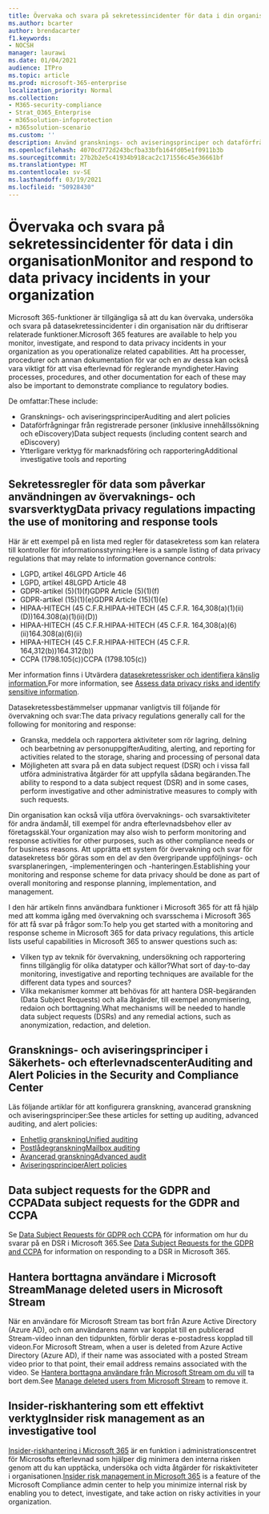 ```yaml
---
title: Övervaka och svara på sekretessincidenter för data i din organisation
ms.author: bcarter
author: brendacarter
f1.keywords:
- NOCSH
manager: laurawi
ms.date: 01/04/2021
audience: ITPro
ms.topic: article
ms.prod: microsoft-365-enterprise
localization_priority: Normal
ms.collection:
- M365-security-compliance
- Strat_O365_Enterprise
- m365solution-infoprotection
- m365solution-scenario
ms.custom: ''
description: Använd gransknings- och aviseringsprinciper och dataförfrågningar för att övervaka och svara på incidenter med personuppgifter.
ms.openlocfilehash: 4070cd772d243bcfba33bfb164fd05e1f0911b3b
ms.sourcegitcommit: 27b2b2e5c41934b918cac2c171556c45e36661bf
ms.translationtype: MT
ms.contentlocale: sv-SE
ms.lasthandoff: 03/19/2021
ms.locfileid: "50928430"
---
```

# <a name="monitor-and-respond-to-data-privacy-incidents-in-your-organization"></a><span data-ttu-id="c0f9c-103">Övervaka och svara på sekretessincidenter för data i din organisation</span><span class="sxs-lookup"><span data-stu-id="c0f9c-103">Monitor and respond to data privacy incidents in your organization</span></span>

<span data-ttu-id="c0f9c-104">Microsoft 365-funktioner är tillgängliga så att du kan övervaka, undersöka och svara på datasekretessincidenter i din organisation när du driftiserar relaterade funktioner.</span><span class="sxs-lookup"><span data-stu-id="c0f9c-104">Microsoft 365 features are available to help you monitor, investigate, and respond to data privacy incidents in your organization as you operationalize related capabilities.</span></span> <span data-ttu-id="c0f9c-105">Att ha processer, procedurer och annan dokumentation för var och en av dessa kan också vara viktigt för att visa efterlevnad för reglerande myndigheter.</span><span class="sxs-lookup"><span data-stu-id="c0f9c-105">Having processes, procedures, and other documentation for each of these may also be important to demonstrate compliance to regulatory bodies.</span></span>

<span data-ttu-id="c0f9c-106">De omfattar:</span><span class="sxs-lookup"><span data-stu-id="c0f9c-106">These include:</span></span> 

- <span data-ttu-id="c0f9c-107">Gransknings- och aviseringsprinciper</span><span class="sxs-lookup"><span data-stu-id="c0f9c-107">Auditing and alert policies</span></span>
- <span data-ttu-id="c0f9c-108">Dataförfrågningar från registrerade personer (inklusive innehållssökning och eDiscovery)</span><span class="sxs-lookup"><span data-stu-id="c0f9c-108">Data subject requests (including content search and eDiscovery)</span></span>
- <span data-ttu-id="c0f9c-109">Ytterligare verktyg för marknadsföring och rapportering</span><span class="sxs-lookup"><span data-stu-id="c0f9c-109">Additional investigative tools and reporting</span></span>

## <a name="data-privacy-regulations-impacting-the-use-of-monitoring-and-response-tools"></a><span data-ttu-id="c0f9c-110">Sekretessregler för data som påverkar användningen av övervaknings- och svarsverktyg</span><span class="sxs-lookup"><span data-stu-id="c0f9c-110">Data privacy regulations impacting the use of monitoring and response tools</span></span>

<span data-ttu-id="c0f9c-111">Här är ett exempel på en lista med regler för datasekretess som kan relatera till kontroller för informationsstyrning:</span><span class="sxs-lookup"><span data-stu-id="c0f9c-111">Here is a sample listing of data privacy regulations that may relate to information governance controls:</span></span>

- <span data-ttu-id="c0f9c-112">LGPD, artikel 46</span><span class="sxs-lookup"><span data-stu-id="c0f9c-112">LGPD Article 46</span></span>
- <span data-ttu-id="c0f9c-113">LGPD, artikel 48</span><span class="sxs-lookup"><span data-stu-id="c0f9c-113">LGPD Article 48</span></span>
- <span data-ttu-id="c0f9c-114">GDPR-artikel (5)(1)(f)</span><span class="sxs-lookup"><span data-stu-id="c0f9c-114">GDPR Article (5)(1)(f)</span></span>
- <span data-ttu-id="c0f9c-115">GDPR-artikel (15)(1)(e)</span><span class="sxs-lookup"><span data-stu-id="c0f9c-115">GDPR Article (15)(1)(e)</span></span>
- <span data-ttu-id="c0f9c-116">HIPAA-HITECH (45 C.F.R.</span><span class="sxs-lookup"><span data-stu-id="c0f9c-116">HIPAA-HITECH (45 C.F.R.</span></span> <span data-ttu-id="c0f9c-117">164,308(a)(1)(ii)(D))</span><span class="sxs-lookup"><span data-stu-id="c0f9c-117">164.308(a)(1)(ii)(D))</span></span>
- <span data-ttu-id="c0f9c-118">HIPAA-HITECH (45 C.F.R.</span><span class="sxs-lookup"><span data-stu-id="c0f9c-118">HIPAA-HITECH (45 C.F.R.</span></span> <span data-ttu-id="c0f9c-119">164,308(a)(6)(ii)</span><span class="sxs-lookup"><span data-stu-id="c0f9c-119">164.308(a)(6)(ii)</span></span>
- <span data-ttu-id="c0f9c-120">HIPAA-HITECH (45 C.F.R.</span><span class="sxs-lookup"><span data-stu-id="c0f9c-120">HIPAA-HITECH (45 C.F.R.</span></span> <span data-ttu-id="c0f9c-121">164,312(b))</span><span class="sxs-lookup"><span data-stu-id="c0f9c-121">164.312(b))</span></span>
- <span data-ttu-id="c0f9c-122">CCPA (1798.105(c))</span><span class="sxs-lookup"><span data-stu-id="c0f9c-122">CCPA (1798.105(c))</span></span>

<span data-ttu-id="c0f9c-123">Mer information finns i Utvärdera [datasekretessrisker och identifiera känslig information.](information-protection-deploy-assess.md)</span><span class="sxs-lookup"><span data-stu-id="c0f9c-123">For more information, see [Assess data privacy risks and identify sensitive information](information-protection-deploy-assess.md).</span></span>

<span data-ttu-id="c0f9c-124">Datasekretessbestämmelser uppmanar vanligtvis till följande för övervakning och svar:</span><span class="sxs-lookup"><span data-stu-id="c0f9c-124">The data privacy regulations generally call for the following for monitoring and response:</span></span>

- <span data-ttu-id="c0f9c-125">Granska, meddela och rapportera aktiviteter som rör lagring, delning och bearbetning av personuppgifter</span><span class="sxs-lookup"><span data-stu-id="c0f9c-125">Auditing, alerting, and reporting for activities related to the storage, sharing and processing of personal data</span></span>
- <span data-ttu-id="c0f9c-126">Möjligheten att svara på en data subject request (DSR) och i vissa fall utföra administrativa åtgärder för att uppfylla sådana begäranden.</span><span class="sxs-lookup"><span data-stu-id="c0f9c-126">The ability to respond to a data subject request (DSR) and in some cases, perform investigative and other administrative measures to comply with such requests.</span></span>

<span data-ttu-id="c0f9c-127">Din organisation kan också vilja utföra övervaknings- och svarsaktiviteter för andra ändamål, till exempel för andra efterlevnadsbehov eller av företagsskäl.</span><span class="sxs-lookup"><span data-stu-id="c0f9c-127">Your organization may also wish to perform monitoring and response activities for other purposes, such as other compliance needs or for business reasons.</span></span> <span data-ttu-id="c0f9c-128">Att upprätta ett system för övervakning och svar för datasekretess bör göras som en del av den övergripande uppföljnings- och svarsplaneringen, -implementeringen och -hanteringen.</span><span class="sxs-lookup"><span data-stu-id="c0f9c-128">Establishing your monitoring and response scheme for data privacy should be done as part of overall monitoring and response planning, implementation, and management.</span></span>

<span data-ttu-id="c0f9c-129">I den här artikeln finns användbara funktioner i Microsoft 365 för att få hjälp med att komma igång med övervakning och svarsschema i Microsoft 365 för att få svar på frågor som:</span><span class="sxs-lookup"><span data-stu-id="c0f9c-129">To help you get started with a monitoring and response scheme in Microsoft 365 for data privacy regulations, this article lists useful capabilities in Microsoft 365 to answer questions such as:</span></span> 

- <span data-ttu-id="c0f9c-130">Vilken typ av teknik för övervakning, undersökning och rapportering finns tillgänglig för olika datatyper och källor?</span><span class="sxs-lookup"><span data-stu-id="c0f9c-130">What sort of day-to-day monitoring, investigative and reporting techniques are available for the different data types and sources?</span></span>
- <span data-ttu-id="c0f9c-131">Vilka mekanismer kommer att behövas för att hantera DSR-begäranden (Data Subject Requests) och alla åtgärder, till exempel anonymisering, redaion och borttagning.</span><span class="sxs-lookup"><span data-stu-id="c0f9c-131">What mechanisms will be needed to handle data subject requests (DSRs) and any remedial actions, such as anonymization, redaction, and deletion.</span></span>

## <a name="auditing-and-alert-policies-in-the-security-and-compliance-center"></a><span data-ttu-id="c0f9c-132">Gransknings- och aviseringsprinciper i Säkerhets- och efterlevnadscenter</span><span class="sxs-lookup"><span data-stu-id="c0f9c-132">Auditing and Alert Policies in the Security and Compliance Center</span></span>

<span data-ttu-id="c0f9c-133">Läs följande artiklar för att konfigurera granskning, avancerad granskning och aviseringsprinciper:</span><span class="sxs-lookup"><span data-stu-id="c0f9c-133">See these articles for setting up auditing, advanced auditing, and alert policies:</span></span>

- [<span data-ttu-id="c0f9c-134">Enhetlig granskning</span><span class="sxs-lookup"><span data-stu-id="c0f9c-134">Unified auditing</span></span>](../compliance/search-the-audit-log-in-security-and-compliance.md)
- [<span data-ttu-id="c0f9c-135">Postlådegranskning</span><span class="sxs-lookup"><span data-stu-id="c0f9c-135">Mailbox auditing</span></span>](../compliance/enable-mailbox-auditing.md)
- [<span data-ttu-id="c0f9c-136">Avancerad granskning</span><span class="sxs-lookup"><span data-stu-id="c0f9c-136">Advanced audit</span></span>](../compliance/advanced-audit.md)
- [<span data-ttu-id="c0f9c-137">Aviseringsprinciper</span><span class="sxs-lookup"><span data-stu-id="c0f9c-137">Alert policies</span></span>](../compliance/alert-policies.md)

## <a name="data-subject-requests-for-the-gdpr-and-ccpa"></a><span data-ttu-id="c0f9c-138">Data subject requests for the GDPR and CCPA</span><span class="sxs-lookup"><span data-stu-id="c0f9c-138">Data subject requests for the GDPR and CCPA</span></span>

<span data-ttu-id="c0f9c-139">Se [Data Subject Requests för GDPR och CCPA](/compliance/regulatory/gdpr-dsr-Office365) för information om hur du svarar på en DSR i Microsoft 365.</span><span class="sxs-lookup"><span data-stu-id="c0f9c-139">See [Data Subject Requests for the GDPR and CCPA](/compliance/regulatory/gdpr-dsr-Office365) for information on responding to a DSR in Microsoft 365.</span></span>

## <a name="manage-deleted-users-in-microsoft-stream"></a><span data-ttu-id="c0f9c-140">Hantera borttagna användare i Microsoft Stream</span><span class="sxs-lookup"><span data-stu-id="c0f9c-140">Manage deleted users in Microsoft Stream</span></span>

<span data-ttu-id="c0f9c-141">När en användare för Microsoft Stream tas bort från Azure Active Directory (Azure AD), och om användarens namn var kopplat till en publicerad Stream-video innan den tidpunkten, förblir deras e-postadress kopplad till videon.</span><span class="sxs-lookup"><span data-stu-id="c0f9c-141">For Microsoft Stream, when a user is deleted from Azure Active Directory (Azure AD), if their name was associated with a posted Stream video prior to that point, their email address remains associated with the video.</span></span> <span data-ttu-id="c0f9c-142">Se [Hantera borttagna användare från Microsoft Stream om du vill](/stream/managing-deleted-users) ta bort dem.</span><span class="sxs-lookup"><span data-stu-id="c0f9c-142">See [Manage deleted users from Microsoft Stream](/stream/managing-deleted-users) to remove it.</span></span>

## <a name="insider-risk-management-as-an-investigative-tool"></a><span data-ttu-id="c0f9c-143">Insider-riskhantering som ett effektivt verktyg</span><span class="sxs-lookup"><span data-stu-id="c0f9c-143">Insider risk management as an investigative tool</span></span>

<span data-ttu-id="c0f9c-144">[Insider-riskhantering i Microsoft 365](../compliance/insider-risk-management.md) är en funktion i administrationscentret för Microsofts efterlevnad som hjälper dig minimera den interna risken genom att du kan upptäcka, undersöka och vidta åtgärder för riskaktiviteter i organisationen.</span><span class="sxs-lookup"><span data-stu-id="c0f9c-144">[Insider risk management in Microsoft 365](../compliance/insider-risk-management.md) is a feature of the Microsoft Compliance admin center to help you minimize internal risk by enabling you to detect, investigate, and take action on risky activities in your organization.</span></span>
